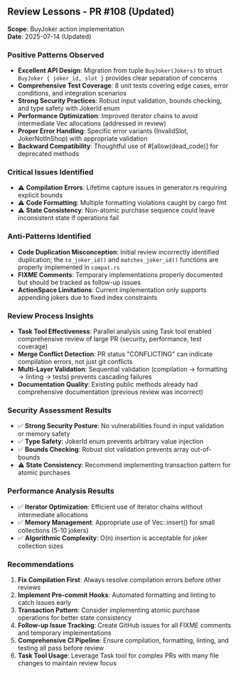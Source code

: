 ## Review Lessons - PR #108 (Updated)
**Scope**: BuyJoker action implementation  
**Date**: 2025-07-14 (Updated)

### Positive Patterns Observed
- **Excellent API Design**: Migration from tuple `BuyJoker(Jokers)` to struct `BuyJoker { joker_id, slot }` provides clear separation of concerns
- **Comprehensive Test Coverage**: 8 unit tests covering edge cases, error conditions, and integration scenarios
- **Strong Security Practices**: Robust input validation, bounds checking, and type safety with JokerId enum
- **Performance Optimization**: Improved iterator chains to avoid intermediate Vec allocations (addressed in review)
- **Proper Error Handling**: Specific error variants (InvalidSlot, JokerNotInShop) with appropriate validation
- **Backward Compatibility**: Thoughtful use of #[allow(dead_code)] for deprecated methods

### Critical Issues Identified
- ⚠️ **Compilation Errors**: Lifetime capture issues in generator.rs requiring explicit bounds
- ⚠️ **Code Formatting**: Multiple formatting violations caught by cargo fmt
- ⚠️ **State Consistency**: Non-atomic purchase sequence could leave inconsistent state if operations fail

### Anti-Patterns Identified
- **Code Duplication Misconception**: Initial review incorrectly identified duplication; the `to_joker_id()` and `matches_joker_id()` functions are properly implemented in `compat.rs`
- **FIXME Comments**: Temporary implementations properly documented but should be tracked as follow-up issues
- **ActionSpace Limitations**: Current implementation only supports appending jokers due to fixed index constraints

### Review Process Insights
- **Task Tool Effectiveness**: Parallel analysis using Task tool enabled comprehensive review of large PR (security, performance, test coverage)
- **Merge Conflict Detection**: PR status "CONFLICTING" can indicate compilation errors, not just git conflicts
- **Multi-Layer Validation**: Sequential validation (compilation → formatting → linting → tests) prevents cascading failures
- **Documentation Quality**: Existing public methods already had comprehensive documentation (previous review was incorrect)

### Security Assessment Results
- ✅ **Strong Security Posture**: No vulnerabilities found in input validation or memory safety
- ✅ **Type Safety**: JokerId enum prevents arbitrary value injection
- ✅ **Bounds Checking**: Robust slot validation prevents array out-of-bounds
- ⚠️ **State Consistency**: Recommend implementing transaction pattern for atomic purchases

### Performance Analysis Results
- ✅ **Iterator Optimization**: Efficient use of iterator chains without intermediate allocations
- ✅ **Memory Management**: Appropriate use of Vec::insert() for small collections (5-10 jokers)
- ✅ **Algorithmic Complexity**: O(n) insertion is acceptable for joker collection sizes

### Recommendations
1. **Fix Compilation First**: Always resolve compilation errors before other reviews
2. **Implement Pre-commit Hooks**: Automated formatting and linting to catch issues early
3. **Transaction Pattern**: Consider implementing atomic purchase operations for better state consistency
4. **Follow-up Issue Tracking**: Create GitHub issues for all FIXME comments and temporary implementations
5. **Comprehensive CI Pipeline**: Ensure compilation, formatting, linting, and testing all pass before review
6. **Task Tool Usage**: Leverage Task tool for complex PRs with many file changes to maintain review focus